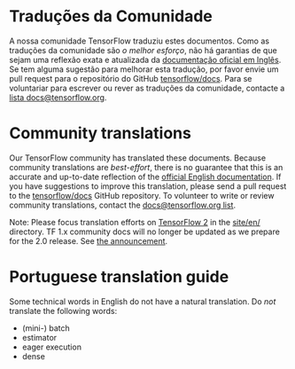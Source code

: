 # Traduções da Comunidade

A nossa comunidade TensorFlow traduziu estes documentos. Como as traduções da
comunidade são *o melhor esforço*, não há garantias de que sejam uma reflexão
exata e atualizada da [documentação oficial em Inglês](https://www.tensorflow.org/?hl=en).
Se tem alguma sugestão para melhorar esta tradução, por favor envie um pull
request para o repositório do GitHub [tensorflow/docs](https://github.com/tensorflow/docs).
Para se voluntariar para escrever ou rever as traduções da comunidade, contacte a
[lista docs@tensorflow.org](https://groups.google.com/a/tensorflow.org/forum/#!forum/docs).

# Community translations

Our TensorFlow community has translated these documents. Because community
translations are *best-effort*, there is no guarantee that this is an accurate
and up-to-date reflection of the
[official English documentation](https://www.tensorflow.org/?hl=en). 
If you have suggestions to improve this translation, please send a pull request 
to the [tensorflow/docs](https://github.com/tensorflow/docs) GitHub repository. 
To volunteer to write or review community translations, contact the
[docs@tensorflow.org list](https://groups.google.com/a/tensorflow.org/forum/#!forum/docs).

Note: Please focus translation efforts on
[TensorFlow 2](https://www.tensorflow.org) in the
[site/en/](https://github.com/tensorflow/docs/tree/master/site/en/)
directory. TF 1.x community docs will no longer be updated as we prepare for the
2.0 release. See
[the announcement](https://groups.google.com/a/tensorflow.org/d/msg/docs/vO0gQnEXcSM/YK_ybv7tBQAJ).

# Portuguese translation guide

Some technical words in English do not have a natural translation. Do *not*
translate the following words:

*   (mini-) batch
*   estimator
*   eager execution
*   dense
